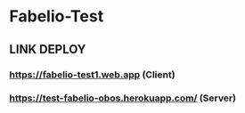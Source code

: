 # Fabelio-Test 
## LINK DEPLOY
### https://fabelio-test1.web.app (Client)
### https://test-fabelio-obos.herokuapp.com/ (Server)
